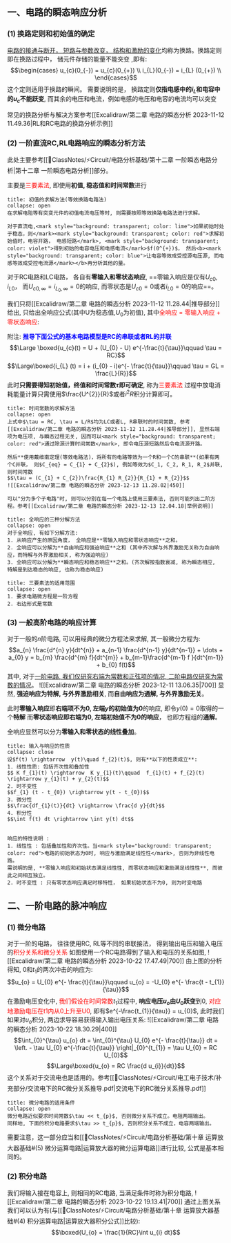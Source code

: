 ## 一、电路的瞬态响应分析
### (1) 换路定则和初始值的确定
<u>电路的接通与断开， 短路与参数改变， 结构和激励的变化</u>均称为换路。换路定则即在换路过程中， 储元件存储的能量不能突变 ,即有:
$$\begin{cases}
u_{c}(0_{-}) = u_{c}(0_{+}) \\
i_{L}(0_{-}) = i_{L} (0_{+}) \\
\end{cases}$$
这个定则适用于换路的瞬间。 
需要说明的是， 换路定则**仅指电感中的$i_L$和电容中的$u_c$不能跃变**, 而其余的电压和电流，例如电感的电压和电容的电流均可以突变

常见的换路分析与解决方案参考[[Excalidraw/第二章 电路的瞬态分析 2023-11-12 11.49.36|RL和RC电路的换路分析示例]] 

### (2) 一阶直流RC,RL电路响应的瞬态分析方法
此处主要参考[[📘ClassNotes/⚡Circuit/电路分析基础/第十二章 一阶瞬态电路分析|第十二章 一阶瞬态电路分析]]部分。

主要是<mark style="background: transparent; color: red">三要素法</mark>, 即使用**初值, 稳态值和时间常数**进行
`````ad-note
title: 初值的求解方法(等效换路电路法)
collapse: open
在求解电阻等有突变元件的初值电流电压等时, 则需要按照等效换路电路法进行求解。

对于直流电,<mark style="background: transparent; color: lime">如果初始时处于稳态，则</mark><mark style="background: transparent; color: red">求解初始值时，电容开路， 电感短路</mark>, <mark style="background: transparent; color: violet">得到初始的电容电压和电感电流</mark>$f(0^{+})$， 然后<b><mark style="background: transparent; color: blue">让电容等效成受控源电压源, 而电感等效成受控电流源</mark></b>再分析其他的量。
`````

对于RC电路和LC电路， 各自有**零输入和零状态响应**, ==零输入响应是仅有$U_{c0}, i_{L0}$， 而$U_{c0, \infty} = i_{L_{0}, \infty} = 0$的响应, 而零状态是$U_{c0} = 0$或者$i_{L0} = 0$的响应==。

我们只将[[Excalidraw/第二章 电路的瞬态分析 2023-11-12 11.28.44|推导部分]]给出, 只给出全响应公式(其中U为稳态值,$U_0$为初值), 其中<mark style="background: transparent; color: red">全响应 = 零输入响应 + 零状态响应</mark>: 

附注: <b><mark style="background: transparent; color: blue">推导下面公式的基本电路模型是RC的串联或者RL的并联</mark></b>
$$\Large \boxed{u_{c}(t) = U  + (U_{0} - U) e^{-\frac{t}{\tau}}\qquad  \tau = RC}$$
$$\Large\boxed{i_{L} (t) = i + (i_{0} - i)e^{- \frac{t}{\tau}}\qquad  \tau = GL  =  \frac{L}{R}}$$
此时**只需要得知初始值，终值和时间常数$\tau$即可确定**, 称为<mark style="background: transparent; color: red">三要素法</mark>
过程中放电消耗能量计算只需使用$\frac{U^{2}}{R}$或者$i^{2} R$积分计算即可。
`````ad-caution 
title: 时间常数的求解方法
collapse: open
上式中$\tau = RC, \tau = L/R$均为LC或者L, R串联时的时间常数, 参考[[Excalidraw/第二章 电路的瞬态分析 2023-11-12 11.28.44|推导部分]], 显然右端项为电压项, 与瞬态过程无关, 因而可以<mark style="background: transparent; color: red">通过除源计算时间常数</mark>, 即令电压源短路然后令电流源开路。

然后**使用戴维南定理(等效电路法)，将所有的电路等效为一个R和一个C的串联**(如果有两个C并联， 则$C_{eq} = C_{1} + C_{2}$), 例如等效为$C_1, C_2, R_1, R_2$并联, 则时间常数
$$\tau = (C_{1} + C_{2})\frac{R_{1} R_{2}}{R_{1} + R_{2}}$$
![[Excalidraw/第二章 电路的瞬态分析 2023-12-13 11.28.02|450]]

可以"分为多个子电路"时, 则可以分别在每一个电路上使用三要素法, 否则可能列出二阶方程。参考[[Excalidraw/第二章 电路的瞬态分析 2023-12-13 12.04.18|举例说明]]
`````

`````ad-cite 
title: 全响应的三种分解方法
collapse: open
对于全响应, 有如下分解方法:
1. 从响应产生的原因角度， 全响应是**零输入响应和零状态响应**之和。 
2. 全响应可以分解为**自由响应和强迫响应**之和 (其中齐次解与外界激励无关称为自由响应，而特解与外界激励相关, 称为强迫响应) 
3. 全响应可以分解为**瞬态响应和稳态响应**之和。(齐次解按指数衰减, 称为瞬态相应,  特解是到达稳态的响应, 也称为稳态响应)
`````

`````ad-cite 
title: 三要素法的适用范围
collapse: open
1. 要求电路微方程是一阶方程 
2. 右边形式是常数
`````

### (3) 一般高阶电路的响应计算 
对于一般的$n$阶电路, 可以用经典的微分方程法来求解, 其一般微分方程为: 
$$a_{n} \frac{d^{n} y}{dt^{n}} + a_{n-1} \frac{d^{n-1} y}{dt^{n-1}} + \dots + a_{0} y  = b_{m} \frac{d^{m} f}{dt^{m}} + b_{m-1}\frac{d^{m-1} f }{dt^{m-1}} + b_{0} f(t)$$
其中, 对于<u>一阶电路, 我们仅研究右端为常数和正弦项的情况, 二阶电路仅研究为常数的情况</u>。
![[Excalidraw/第二章 电路的瞬态分析 2023-12-11 13.06.35|700]]
显然, **强迫响应为特解, 与外界激励相关**, 而**自由响应为通解, 与外界激励无关**。

此时**零输入响应**即**右端项不为0, 左端$y$的初始值为0**的响应, 即令$y(0) = 0$取得的一个**特解**
而**零状态响应即右端为0, 左端初始值不为0的响应**， 也即方程组的**通解**。

全响应显然可以分为**零输入和零状态的线性叠加**。
`````ad-note
title: 输入与响应的性质
collapse: close 
设$f(t) \rightarrow  y(t)\quad f_{2}(t)$, 则有**以下的性质成立**:
1. 线性性质: 包括齐次性和叠加性
$$ K f_{1}(t) \rightarrow  K y_{1}(t)\qquad  f_{1}(t) + f_{2}(t) \rightarrow y_{1}(t) + y_{2}(t)$$
2. 时不变性
$$f_{1} (t - t_{0}) \rightarrow y(t - t_{0})$$
3. 微分性
$$\frac{df_{1}(t)}{dt} \rightarrow \frac{d y}{dt}$$
4. 积分性
$$\int f(t) dt \rightarrow \int y(t) dt$$


响应的特性说明 :
1. 线性性 : 包括叠加性和齐次性。当<mark style="background: transparent; color: red">电路的初始状态为0时, 响应与激励满足线性性</mark>, 否则为非线性电路。
需说明的是, **零输入响应和初始状态满足线性性, 而零状态响应和激励满足线性性**, 而彼此之间相互独立。
2. 时不变性 : 只有零状态响应满足时移特性， 如果初始状态不为0, 则为时变电路
`````
## 二、一阶电路的脉冲响应
### (1) 微分电路 
对于一阶的电路， 往往使用RC, RL等不同的串联接法， 得到输出电压和输入电压的<mark style="background: transparent; color: red">积分关系和微分关系</mark>
如图使用一个RC电路得到了输入和电压的关系如图, 
![[Excalidraw/第二章 电路的瞬态分析 2023-10-22 17.47.49|700]]
由上图的分析得知, 0和$t_1$的两次冲击的响应为:
$$u_{o} = U_{0} e^{- \frac{t}{\tau}}\qquad u_{o} = -U_{0}  e^{- \frac{t - t_{1}}{\tau}}$$
在激励电压变化中, <mark style="background: transparent; color: red">我们假设在时间常数</mark>$t_{1}$过程中, **响应电压$u_{o}$由$U_{0}$跃变**到$0$, <mark style="background: transparent; color: red">对应地激励电压在t1内从0上升至U0</mark>, 即有$e^{-\frac{t_{1}}{\tau}} = u_{0}$, 此时我们如果对$u_o$积分, 两边求导容易获得输入输出电压关系:
![[Excalidraw/第二章 电路的瞬态分析 2023-10-22 18.30.29|400]]
$$\int_{0}^{\tau} u_{o} dt = \int_{0}^{\tau} U_{0} e^{- \frac{t}{\tau}} dt  =  \left. - \tau U_{0} e^{-\frac{t}{\tau}} \right|_{0}^{t_{1}} = \tau U_{0} = RC U_{0}$$
$$\Large\boxed{u_{o} = RC  \frac{d u_{i}}{dt}}$$
这个关系对于交流电也是适用的。参考[[📘ClassNotes/⚡Circuit/电工电子技术/补充部分/交流电下的RC微分关系推导.pdf|交流电下的RC微分关系推导.pdf]] 
`````ad-caution 
title: 微分电路的适用条件
collapse: open
微分电路近似要求时间常数$\tau << t_{p}$, 否则微分关系不成立。电阻两端输出。 
同样地, 下面的积分电路要求$\tau >> t_{p}$, 否则积分关系不成立，电容两端输出。
`````
需要注意，这一部分应当和[[📘ClassNotes/⚡Circuit/电路分析基础/第十章 运算放大器基础#(5) 微分运算电路|运算放大器的微分运算电路]]进行比较, 公式是基本相同的。
### (2) 积分电路
我们将输入接在电容上, 则相同的RC电路, 当满足条件时称为积分电路, 
![[Excalidraw/第二章 电路的瞬态分析 2023-10-22 19.13.41|700]]
通过上图关系我们可以认为有(与[[📘ClassNotes/⚡Circuit/电路分析基础/第十章 运算放大器基础#(4) 积分运算电路|运算放大器积分公式]]比较): 
$$\boxed{U_{o} = \frac{1}{RC}\int u_{i} dt}$$
